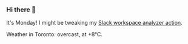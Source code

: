 ### Hi there :wave:

It's Monday! I might be tweaking my [Slack workspace analyzer action](https://github.com/bewuethr/slack-analyzer).

Weather in Toronto: overcast, at +8°C.
